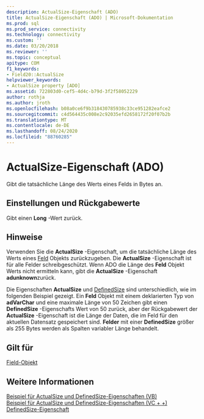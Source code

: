 ```yaml
---
description: ActualSize-Eigenschaft (ADO)
title: ActualSize-Eigenschaft (ADO) | Microsoft-Dokumentation
ms.prod: sql
ms.prod_service: connectivity
ms.technology: connectivity
ms.custom: ''
ms.date: 03/20/2018
ms.reviewer: ''
ms.topic: conceptual
apitype: COM
f1_keywords:
- Field20::ActualSize
helpviewer_keywords:
- ActualSize property [ADO]
ms.assetid: 722803d0-cef5-4d4c-b79d-3f2f58052229
author: rothja
ms.author: jroth
ms.openlocfilehash: b08a0ce6f9b318430785938c33ce951282eafce2
ms.sourcegitcommit: c4d564435c008e2c92035efd2658172f20f07b2b
ms.translationtype: MT
ms.contentlocale: de-DE
ms.lasthandoff: 08/24/2020
ms.locfileid: "88760285"
---
```

# <a name="actualsize-property-ado"></a>ActualSize-Eigenschaft (ADO)
Gibt die tatsächliche Länge des Werts eines Felds in Bytes an.  
  
## <a name="settings-and-return-values"></a>Einstellungen und Rückgabewerte  
 Gibt einen **Long** -Wert zurück.  
  
## <a name="remarks"></a>Hinweise  
 Verwenden Sie die **ActualSize** -Eigenschaft, um die tatsächliche Länge des Werts eines [Feld](./field-object.md) Objekts zurückzugeben. Die **ActualSize** -Eigenschaft ist für alle Felder schreibgeschützt. Wenn ADO die Länge des **Feld** Objekt Werts nicht ermitteln kann, gibt die **ActualSize** -Eigenschaft **adunknown**zurück.  
  
 Die Eigenschaften **ActualSize** und [DefinedSize](./definedsize-property.md) sind unterschiedlich, wie im folgenden Beispiel gezeigt. Ein **Feld** Objekt mit einem deklarierten Typ von **adVarChar** und eine maximale Länge von 50 Zeichen gibt einen **DefinedSize** -Eigenschafts Wert von 50 zurück, aber der Rückgabewert der **ActualSize** -Eigenschaft ist die Länge der Daten, die im Feld für den aktuellen Datensatz gespeichert sind. **Felder** mit einer **DefinedSize** größer als 255 Bytes werden als Spalten variabler Länge behandelt.  
  
## <a name="applies-to"></a>Gilt für  
 [Field-Objekt](./field-object.md)  
  
## <a name="see-also"></a>Weitere Informationen  
 [Beispiel für ActualSize und DefinedSize-Eigenschaften (VB)](./actualsize-and-definedsize-properties-example-vb.md)   
 [Beispiel für ActualSize und DefinedSize-Eigenschaften (VC + +)](./actualsize-and-definedsize-properties-example-vc.md)   
 [DefinedSize-Eigenschaft](./definedsize-property.md)